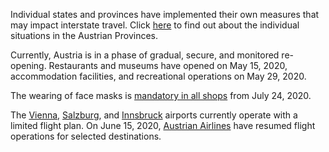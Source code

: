 Individual states and provinces have implemented their own measures that may impact interstate travel. Click [here](https://www.austria.info/en/service-and-facts/coronavirus-information#situation-in-the-austrian-provinces) to find out about the individual situations in the Austrian Provinces.

Currently, Austria is in a phase of gradual, secure, and monitored re-opening. Restaurants and museums have opened on May 15, 2020, accommodation facilities, and recreational operations on May 29, 2020.

The wearing of face masks is [mandatory in all shops](https://www.garda.com/crisis24/news-alerts/362161/austria-authorities-to-make-face-masks-compulsory-in-shops-from-july-24-update-17) from July 24, 2020.

The [Vienna](https://www.viennaairport.com/en/passengers), [Salzburg](https://www.salzburg-airport.com/en/), and [Innsbruck](https://www.innsbruck-airport.com/en) airports currently operate with a limited flight plan. On June 15, 2020, [Austrian Airlines](https://www.austrian.com/?sc_lang=en&cc=US) have resumed flight operations for selected destinations.
